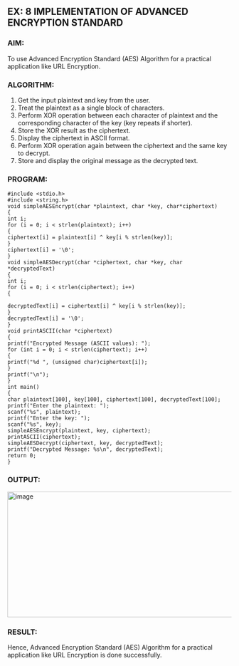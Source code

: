## EX: 8 IMPLEMENTATION OF ADVANCED ENCRYPTION STANDARD

### AIM:
To use Advanced Encryption Standard (AES) Algorithm for a practical application like URL Encryption.

### ALGORITHM:
1.	Get the input plaintext and key from the user.
2.	Treat the plaintext as a single block of characters.
3.	Perform XOR operation between each character of plaintext and the corresponding character of the key (key repeats if shorter).
4.	Store the XOR result as the ciphertext.
5.	Display the ciphertext in ASCII format.
6.	Perform XOR operation again between the ciphertext and the same key to decrypt.
7.	Store and display the original message as the decrypted text.

### PROGRAM:
```
#include <stdio.h> 
#include <string.h> 
void simpleAESEncrypt(char *plaintext, char *key, char*ciphertext) 
{ 
int i; 
for (i = 0; i < strlen(plaintext); i++) 
{ 
ciphertext[i] = plaintext[i] ^ key[i % strlen(key)]; 
} 
ciphertext[i] = '\0'; 
} 
void simpleAESDecrypt(char *ciphertext, char *key, char *decryptedText) 
{ 
int i; 
for (i = 0; i < strlen(ciphertext); i++) 
{
                                                               
decryptedText[i] = ciphertext[i] ^ key[i % strlen(key)]; 
} 
decryptedText[i] = '\0'; 
} 
void printASCII(char *ciphertext) 
{ 
printf("Encrypted Message (ASCII values): "); 
for (int i = 0; i < strlen(ciphertext); i++) 
{ 
printf("%d ", (unsigned char)ciphertext[i]); 
} 
printf("\n"); 
} 
int main() 
{ 
char plaintext[100], key[100], ciphertext[100], decryptedText[100]; 
printf("Enter the plaintext: "); 
scanf("%s", plaintext); 
printf("Enter the key: ");  
scanf("%s", key);  
simpleAESEncrypt(plaintext, key, ciphertext); 
printASCII(ciphertext);  
simpleAESDecrypt(ciphertext, key, decryptedText); 
printf("Decrypted Message: %s\n", decryptedText); 
return 0; 
}
```

### OUTPUT:

<img width="912" height="282" alt="image" src="https://github.com/user-attachments/assets/a62b4bb5-9deb-43de-b07f-88bee0d6857d" />


### RESULT:
Hence, Advanced Encryption Standard (AES) Algorithm for a practical application like URL Encryption is done successfully.
